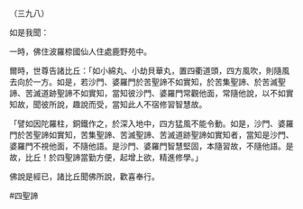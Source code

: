 （三九八）

如是我聞：

一時，佛住波羅㮈國仙人住處鹿野苑中。

爾時，世尊告諸比丘：「如小綿丸、小劫貝華丸，置四衢道頭，四方風吹，則隨風去向於一方。如是，若沙門、婆羅門於苦聖諦不如實知，於苦集聖諦、於苦滅聖諦、苦滅道跡聖諦不如實知，當知彼沙門、婆羅門常觀他面，常隨他說，以不如實知故，聞彼所說，趣說而受，當知此人不宿修習智慧故。

「譬如因陀羅柱，銅鐵作之，於深入地中，四方猛風不能令動。如是，沙門、婆羅門於苦聖諦如實知，苦集聖諦、苦滅聖諦、苦滅道跡聖諦如實知者，當知是沙門、婆羅門不視他面，不隨他語。是沙門、婆羅門智慧堅固，本隨習故，不隨他語。是故，比丘！於四聖諦當勤方便，起增上欲，精進修學。」

佛說是經已，諸比丘聞佛所說，歡喜奉行。




#四聖諦
